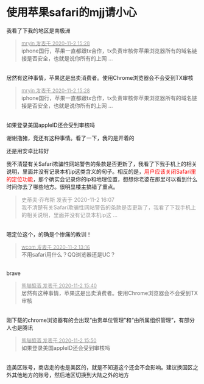 # 使用苹果safari的mjj请小心


我看了下我的地区是南极洲

<div class="quote"><blockquote><font size="2"><a href="https://www.hostloc.com/forum.php?mod=redirect&amp;goto=findpost&amp;pid=9389455&amp;ptid=761233" target="_blank"><font color="#999999">mryin 发表于 2020-11-2 15:28</font></a></font><br />
iphone国行，苹果一直都跟tx合作，tx负责审核你苹果浏览器所有的域名链接是否安全，也就是说你所有的上网 ...</blockquote></div><br />
居然有这种事情，苹果这是出卖消费者。使用Chrome浏览器会不会受到TX审核

<div class="quote"><blockquote><font size="2"><a href="https://www.hostloc.com/forum.php?mod=redirect&amp;goto=findpost&amp;pid=9389455&amp;ptid=761233" target="_blank"><font color="#999999">mryin 发表于 2020-11-2 15:28</font></a></font><br />
iphone国行，苹果一直都跟tx合作，tx负责审核你苹果浏览器所有的域名链接是否安全，也就是说你所有的上网 ...</blockquote></div><br />
如果登录美国appleID还会受到审核吗

谢谢撸猪，竞还有这种事情。看了一下，我的是开着的<img src="static/image/smiley/yct/009.gif" smilieid="44" border="0" alt="" />

还是用安卓比较好

我不清楚有关Safari欺骗性网站警告的条款是否更新了，我看了下我手机上的相关说明，里面并没有记录本机ip这类含义的句子。相反的是，<font color="Red">用户应该关闭Safari里的定位功能</font>，那个确实会记录你的ip和地理位置，想想你老婆在那里可以看到什么时间你去了哪些地方。很明显楼主搞错了重点。

<div class="quote"><blockquote><font color="#999999">史蒂夫·乔布斯 发表于 2020-11-2 16:07</font><br />
<font color="#999999">我不清楚有关Safari欺骗性网站警告的条款是否更新了，我看了下我手机上的相关说明，里面并没有记录本机ip这 ...</font></blockquote></div><br />
嗯定位这个，的确是个惨痛的教训！

<div class="quote"><blockquote><font size="2"><a href="https://www.hostloc.com/forum.php?mod=redirect&amp;goto=findpost&amp;pid=9388600&amp;ptid=761233" target="_blank"><font color="#999999">wcom 发表于 2020-11-2 13:16</font></a></font><br />
不用safari用什么？QQ浏览器还是UC？</blockquote></div><br />
brave

<div class="quote"><blockquote><font size="2"><a href="https://www.hostloc.com/forum.php?mod=redirect&amp;goto=findpost&amp;pid=9389512&amp;ptid=761233" target="_blank"><font color="#999999">熊猫酿酒 发表于 2020-11-2 15:40</font></a></font><br />
居然有这种事情，苹果这是出卖消费者。使用Chrome浏览器会不会受到TX审核</blockquote></div><br />
刚下载的chrome浏览器有的会出现“由贵单位管理”和“由所属组织管理”，有部分人也是腾讯

<div class="quote"><blockquote><font size="2"><a href="https://www.hostloc.com/forum.php?mod=redirect&amp;goto=findpost&amp;pid=9389556&amp;ptid=761233" target="_blank"><font color="#999999">熊猫酿酒 发表于 2020-11-2 15:50</font></a></font><br />
如果登录美国appleID还会受到审核吗</blockquote></div><br />
连美区账号，商店走的也是美区的，就是不知道这个还会不会影响。建议换国区之外其他地方的账号，然后地区切换到大陆之外的地方
